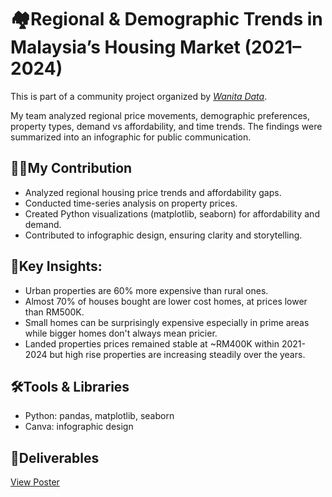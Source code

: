 # 🏘️Regional & Demographic Trends in Malaysia’s Housing Market (2021–2024)

This is part of a community project organized by *[Wanita Data](https://www.linkedin.com/posts/wanitadata_wanitadata-dataprojects2025-womenindata-activity-7378967366803587072-4LaY?utm_source=share&utm_medium=member_desktop&rcm=ACoAADS-q9MBB4wzFiHkUq3nQUZ8gSQ0cdoIt9A)*.

My team analyzed regional price movements, demographic preferences, property types, demand vs affordability, and time trends. The findings were summarized into an infographic for public communication.

## 👩‍💻My Contribution
- Analyzed regional housing price trends and affordability gaps.
- Conducted time-series analysis on property prices.
- Created Python visualizations (matplotlib, seaborn) for affordability and demand.
- Contributed to infographic design, ensuring clarity and storytelling.

## 🔑Key Insights:
- Urban properties are 60% more expensive than rural ones.
- Almost 70% of houses bought are lower cost homes, at prices lower than RM500K.
- Small homes can be surprisingly expensive especially in prime areas while bigger homes don't always mean pricier.
- Landed properties prices remained stable at ~RM400K within 2021-2024 but high rise properties are increasing steadily over the years.

## 🛠️Tools & Libraries
- Python: pandas, matplotlib, seaborn
- Canva: infographic design

## 📄Deliverables  
[View Poster](deliverables/property_demographics_malaysia.pdf)


